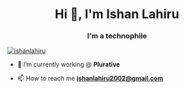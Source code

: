 <h1 align="center">Hi 👋, I'm Ishan Lahiru</h1>
<h3 align="center">I'm a technophile</h3>



<p align="left"> <a href="https://twitter.com/ishanlahiru" target="blank"><img src="https://img.shields.io/twitter/follow/ishanlahiru?logo=twitter&style=for-the-badge" alt="ishanlahiru" /></a> </p>

- 🌱 I’m currently working @ **Plurative**

- 📫 How to reach me **ishanlahiru2002@gmail.com**
  
